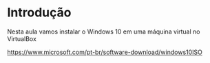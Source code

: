 # Introdução

Nesta aula vamos instalar o Windows 10 em uma máquina virtual no VirtualBox

https://www.microsoft.com/pt-br/software-download/windows10ISO